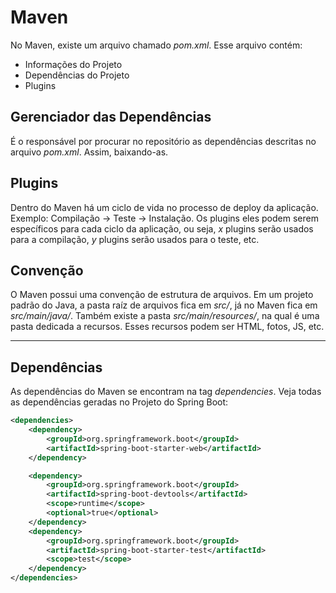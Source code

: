 # Maven
No Maven, existe um arquivo chamado *pom.xml*. Esse arquivo contém:
- Informações do Projeto
- Dependências do Projeto
- Plugins

## Gerenciador das Dependências
É o responsável por procurar no repositório as dependências descritas no arquivo *pom.xml*. Assim, baixando-as.

## Plugins
Dentro do Maven há um ciclo de vida no processo de deploy da aplicação. Exemplo: Compilação -> Teste -> Instalação. Os plugins eles podem serem específicos para cada ciclo da aplicação, ou seja, *x* plugins serão usados para a compilação, *y* plugins serão usados para o teste, etc.

## Convenção
O Maven possui uma convenção de estrutura de arquivos. Em um projeto padrão do Java, a pasta raíz de arquivos fica em *src/*, já no Maven fica em *src/main/java/*. Também existe a pasta *src/main/resources/*, na qual é uma pasta dedicada a recursos. Esses recursos podem ser HTML, fotos, JS, etc.

---
## Dependências
As dependências do Maven se encontram na tag *dependencies*. Veja todas as dependências geradas no Projeto do Spring Boot:
```xml
<dependencies>
    <dependency>
        <groupId>org.springframework.boot</groupId>
        <artifactId>spring-boot-starter-web</artifactId>
    </dependency>

    <dependency>
        <groupId>org.springframework.boot</groupId>
        <artifactId>spring-boot-devtools</artifactId>
        <scope>runtime</scope>
        <optional>true</optional>
    </dependency>
    <dependency>
        <groupId>org.springframework.boot</groupId>
        <artifactId>spring-boot-starter-test</artifactId>
        <scope>test</scope>
    </dependency>
</dependencies>
```